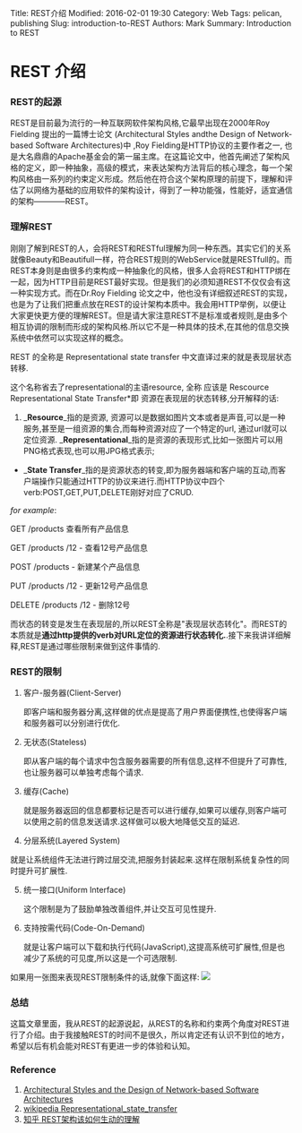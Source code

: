 Title: REST介绍
Modified: 2016-02-01 19:30
Category: Web
Tags: pelican, publishing
Slug: introduction-to-REST
Authors: Mark
Summary: Introduction to REST

REST 介绍
====================
### REST的起源
REST是目前最为流行的一种互联网软件架构风格,它最早出现在2000年Roy Fielding 提出的一篇博士论文 (Architectural Styles andthe Design of Network-based Software Architectures)中 ,Roy Fielding是HTTP协议的主要作者之一, 也是大名鼎鼎的Apache基金会的第一届主席。在这篇论文中，他首先阐述了架构风格的定义，即一种抽象，高级的模式，来表达架构方法背后的核心理念，每一个架构风格由一系列的约束定义形成。然后他在符合这个架构原理的前提下，理解和评估了以网络为基础的应用软件的架构设计，得到了一种功能强，性能好，适宜通信的架构————REST。

### 理解REST
刚刚了解到REST的人，会将REST和RESTful理解为同一种东西。其实它们的关系就像Beauty和Beautifull一样，符合REST规则的WebService就是RESTfull的。而REST本身则是由很多约束构成一种抽象化的风格，很多人会将REST和HTTP绑在一起，因为HTTP目前是REST最好实现。但是我们的必须知道REST不仅仅会有这一种实现方式。而在Dr.Roy Fielding 论文之中，他也没有详细叙述REST的实现，也是为了让我们把重点放在REST的设计架构本质中。我会用HTTP举例，以便让大家更快更方便的理解REST。但是请大家注意REST不是标准或者规则,是由多个相互协调的限制而形成的架构风格.所以它不是一种具体的技术,在其他的信息交换系统中依然可以实现这样的概念。


REST 的全称是 Representational state transfer 中文直译过来的就是表现层状态转移.


这个名称省去了representational的主语resource, 全称 应该是 Rescource Representational State Transfer*即 资源在表现层的状态转移,分开解释的话:

1. _**Resource**_指的是资源, 资源可以是数据如图片文本或者是声音,可以是一种服务,甚至是一组资源的集合,而每种资源对应了一个特定的url, 通过url就可以定位资源.
 _**Representational**_指的是资源的表现形式,比如一张图片可以用PNG格式表现,也可以用JPG格式表示;
 * _**State Transfer**_指的是资源状态的转变,即为服务器端和客户端的互动,而客户端操作只能通过HTTP的协议来进行.而HTTP协议中四个verb:POST,GET,PUT,DELETE刚好对应了CRUD.

 _*for example*_:

 GET /products 查看所有产品信息

 GET /products /12 - 查看12号产品信息

 POST /products - 新建某个产品信息

 PUT /products /12 - 更新12号产品信息

 DELETE /products /12 - 删除12号

 而状态的转变是发生在表现层的,所以REST全称是"表现层状态转化"。而REST的本质就是**通过http提供的verb对URL定位的资源进行状态转化.**.接下来我讲详细解释,REST是通过哪些限制来做到这件事情的.
 ### REST的限制

 1. 客户-服务器(Client-Server)

 	即客户端和服务器分离,这样做的优点是提高了用户界面便携性,也使得客户端和服务器可以分别进行优化.

2. 无状态(Stateless)
	
	即从客户端的每个请求中包含服务器需要的所有信息,这样不但提升了可靠性,也让服务器可以单独考虑每个请求.

3. 缓存(Cache)
	
	就是服务器返回的信息都要标记是否可以进行缓存,如果可以缓存,则客户端可以使用之前的信息发送请求.这样做可以极大地降低交互的延迟.

4. 分层系统(Layered System)

就是让系统组件无法进行跨过层交流,把服务封装起来.这样在限制系统复杂性的同时提升可扩展性.

5. 统一接口(Uniform Interface)
	
	这个限制是为了鼓励单独改善组件,并让交互可见性提升.

6. 支持按需代码(Code-On-Demand)
	
	就是让客户端可以下载和执行代码(JavaScript),这提高系统可扩展性,但是也减少了系统的可见度,所以这是一个可选限制.

如果用一张图来表现REST限制条件的话,就像下面这样:
![](http://7xq2dq.com1.z0.glb.clouddn.com/rest_derivation.gif)	

### 总结

这篇文章里面，我从REST的起源说起，从REST的名称和约束两个角度对REST进行了介绍。由于我接触REST的时间不是很久，所以肯定还有认识不到位的地方，希望以后有机会能对REST有更进一步的体验和认知。

### Reference

1. [Architectural Styles and the Design of Network-based Software Architectures](http://www.ics.uci.edu/~fielding/pubs/dissertation/top.htm)
2. [wikipedia Representational_state_transfer](https://en.wikipedia.org/wiki/Representational_state_transfer)
3. [知乎 REST架构该如何生动的理解](https://www.zhihu.com/question/27785028)
